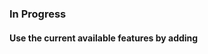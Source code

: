 ### In Progress

#### Use the current available features by adding

<link href="https://cdn.jsdelivr.net/gh/vaibhav111tandon/vov.css/vov.css" rel="stylesheet" type="text/css">
